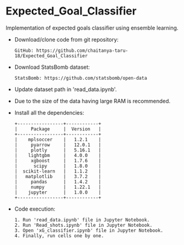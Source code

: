 # Expected_Goal_Classifier
Implementation of expected goals classifier using ensemble learning.


  - Download/clone code from git repository:
  
  	    GitHub: https://github.com/chaitanya-taru-18/Expected_Goal_Classifier
  
  
  - Download StatsBomb dataset:
  
  	    StatsBomb: https://github.com/statsbomb/open-data
  
  
  - Update dataset path in 'read_data.ipynb'.

  - Due to the size of the data having large RAM is recommended.
  
  - Install all the dependencies:
  
      	+-----------------+------------+
      	|     Package     |  Version   |
      	+-----------------+------------+
      	|    mplsoccer    |   1.2.1    |
      	|     pyarrow     |   12.0.1   |
      	|     plotly      |   5.16.1   |
      	|    lightgbm     |   4.0.0    |
      	|     xgboost     |   1.7.6    |
      	|      scipy      |   1.8.0    |
      	|  scikit-learn   |   1.1.2    |
      	|   matplotlib    |   3.7.2    |
      	|     pandas      |   1.4.2    |
      	|     numpy       |   1.22.1   |
      	|    jupyter      |   1.0.0    |
      	+-----------------+------------+
  
  
  - Code execution:
  
      	1. Run 'read_data.ipynb' file in Jupyter Notebook.
      	2. Run 'Read_shots.ipynb' file in Jupyter Notebook.
      	3. Open 'xG_classifier.ipynb' file in Jupyter Notebook.
      	4. Finally, run cells one by one.


